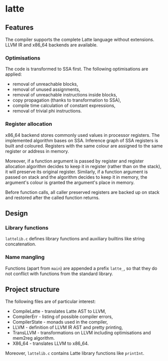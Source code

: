 # latte

## Features
The compiler supports the complete Latte language without extensions.
LLVM IR and x86_64 backends are available.

### Optimisations
The code is transformed to SSA first. The following optimisations are applied:
- removal of unreachable blocks,
- removal of unused assignments,
- removal of unreachable instructions inside blocks,
- copy propagation (thanks to transformation to SSA),
- compile time calculation of constant expressions,
- removal of trivial phi instructions.

### Register allocation
x86_64 backend stores commonly used values in processor registers.
The implemented algorithm bases on SSA. Inference graph of SSA registers is
built and coloured. Registers with the same colour are assigned to the same
register or address in memory.

Moreover, if a function argument is passed by register and register allocation
algorithm decides to keep it in register (rather than on the stack), it will
preserve its original register. Similarly, if a function argument is passed
on stack and the algorithm decides to keep it in memory, the argument's colour
is granted the argument's place in memory.

Before function calls, all caller preserved registers are backed up on stack
and restored after the called function returns.

## Design

### Library functions
`lattelib.c` defines library functions and auxiliary builtins like
string concatenation.

### Name mangling
Functions (apart from `main`) are appended a prefix `latte_`, so that they
do not conflict with functions from the standard library.

## Project structure
The following files are of particular interest:
- CompileLatte - translates Latte AST to LLVM,
- CompilerErr - listing of possible compiler errors,
- CompilerState - monads used in the compiler,
- LLVM - definition of LLVM IR AST and pretty printing,
- TransLLVM - transformations on LLVM including
  optimisations and mem2reg algorithm.
- X86_64 - translates LLVM to x86_64.

Moreover, `lattelib.c` contains Latte library functions like `printInt`.
